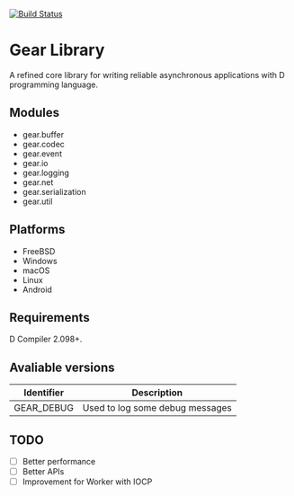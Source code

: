[![Build Status](https://travis-ci.org/kerisy/gear.svg?branch=master)](https://travis-ci.org/kerisy/gear)

# Gear Library
A refined core library for writing reliable asynchronous applications with D programming language.

## Modules
 * gear.buffer
 * gear.codec
 * gear.event
 * gear.io
 * gear.logging
 * gear.net
 * gear.serialization
 * gear.util

## Platforms
 * FreeBSD
 * Windows
 * macOS
 * Linux
 * Android

## Requirements
D Compiler 2.098+.

## Avaliable versions
| Identifier | Description | 
|--------|--------|
| GEAR_DEBUG |  Used to log some debug messages |

## TODO
- [ ] Better performance
- [ ] Better APIs
- [ ] Improvement for Worker with IOCP
